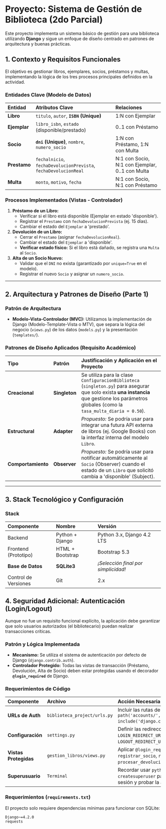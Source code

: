 # Proyecto: Sistema de Gestión de Biblioteca (2do Parcial)

Este proyecto implementa un sistema básico de gestión para una biblioteca utilizando **Django** y sigue un enfoque de diseño centrado en patrones de arquitectura y buenas prácticas.

## 1. Contexto y Requisitos Funcionales

El objetivo es gestionar libros, ejemplares, socios, préstamos y multas, implementando la lógica de los tres procesos principales definidos en la actividad.

### Entidades Clave (Modelo de Datos)

| Entidad | Atributos Clave | Relaciones |
| :--- | :--- | :--- |
| **Libro** | `titulo`, `autor`, **`ISBN` (Unique)** | 1:N con Ejemplar |
| **Ejemplar** | `libro_isbn`, `estado` (disponible/prestado) | 0..1 con Préstamo |
| **Socio** | **`dni` (Unique)**, `nombre`, `numero_socio` | 1:N con Préstamo, 1:N con Multa |
| **Prestamo** | `fechalnicio`, `fechaDevolucionPrevista`, `fechaDevolucionReal` | N:1 con Socio, N:1 con Ejemplar, 0..1 con Multa |
| **Multa** | `monto`, `motivo`, `fecha` | N:1 con Socio, N:1 con Préstamo |

### Procesos Implementados (Vistas - Controlador)

1.  **Préstamo de un Libro:**
    * Verificar si el libro está disponible (Ejemplar en estado 'disponible').
    * Registrar el `Prestamo` con `fechaDevolucionPrevista` (ej. 15 días).
    * Cambiar el estado del `Ejemplar` a 'prestado'.
2.  **Devolución de un Libro:**
    * Cerrar el `Prestamo` (asignar `fechaDevolucionReal`).
    * Cambiar el estado del `Ejemplar` a 'disponible'.
    * **Verificar estado físico:** Si el libro está dañado, se registra una `Multa` al `Socio`.
3.  **Alta de un Socio Nuevo:**
    * Validar que el `DNI` no exista (garantizado por `unique=True` en el modelo).
    * Registrar el nuevo `Socio` y asignar un `numero_socio`.

---

## 2. Arquitectura y Patrones de Diseño (Parte 1)

### Patrón de Arquitectura
* **Modelo-Vista-Controlador (MVC):** Utilizamos la implementación de Django (Modelo-Template-Vista o MTV), que separa la lógica del negocio (`views.py`) de los datos (`models.py`) y la presentación (`templates/`).

### Patrones de Diseño Aplicados (Requisito Académico)

| Tipo | Patrón | Justificación y Aplicación en el Proyecto |
| :--- | :--- | :--- |
| **Creacional** | **Singleton** | Se utiliza para la clase `ConfiguracionBiblioteca` (`singleton.py`) para asegurar que solo exista **una instancia** que gestione los parámetros globales (como la `tasa_multa_diaria = 0.50`). |
| **Estructural** | **Adapter** | *Propuesto:* Se podría usar para integrar una futura API externa de libros (ej. Google Books) con la interfaz interna del modelo `Libro`. |
| **Comportamiento** | **Observer** | *Propuesto:* Se podría usar para notificar automáticamente al `Socio` (Observer) cuando el estado de un `Libro` que solicitó cambia a 'disponible' (Subject). |

---

## 3. Stack Tecnológico y Configuración

### Stack
| Componente | Nombre | Versión |
| :--- | :--- | :--- |
| Backend | Python + Django | Python 3.x, Django 4.2 LTS |
| Frontend (Prototipo) | HTML + Bootstrap | Bootstrap 5.3 |
| **Base de Datos** | **SQLite3** | *¡Selección final por simplicidad!* |
| Control de Versiones | Git | 2.x |

## **4. Seguridad Adicional: Autenticación (Login/Logout)**

Aunque no fue un requisito funcional explícito, la aplicación debe garantizar que solo usuarios autorizados (el bibliotecario) puedan realizar transacciones críticas.

### Patrón y Lógica Implementada
* **Mecanismo:** Se utiliza el sistema de autenticación por defecto de Django (`django.contrib.auth`).
* **Controlador Protegido:** Todas las vistas de transacción (Préstamo, Devolución, Alta de Socio) deben estar protegidas usando el decorador **`@login_required`** de Django.

### Requerimientos de Código

| Componente | Archivo | Acción Necesaria |
| :--- | :--- | :--- |
| **URLs de Auth** | `biblioteca_project/urls.py` | Incluir las rutas de Django Auth: `path('accounts/', include('django.contrib.auth.urls'))`. |
| **Configuración** | `settings.py` | Definir las redirecciones: `LOGIN_REDIRECT_URL = '/'` y `LOGOUT_REDIRECT_URL = '/'`. |
| **Vistas Protegidas** | `gestion_libros/views.py` | Aplicar `@login_required` a las funciones `registrar_socio`, `registrar_prestamo`, y `procesar_devolucion`. |
| **Superusuario** | `Terminal` | Recordar usar `python manage.py createsuperuser` para poder iniciar sesión y probar la aplicación. |

### Requerimientos (`requirements.txt`)

El proyecto solo requiere dependencias mínimas para funcionar con SQLite:

```text
Django~=4.2.0
requests